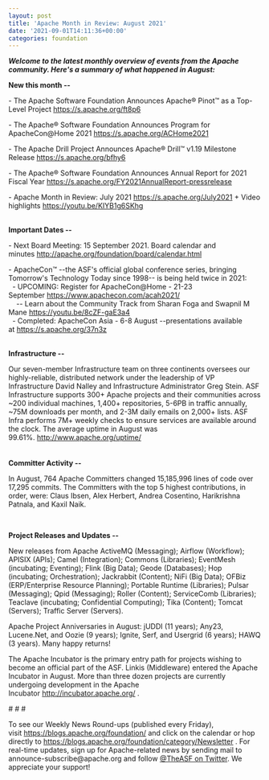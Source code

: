 ```yaml
---
layout: post
title: 'Apache Month in Review: August 2021'
date: '2021-09-01T14:11:36+00:00'
categories: foundation
---
```

<p><i><span style="font-weight: 700;">Welcome to the latest monthly overview of events from the Apache community. Here's a summary of what happened in August</span></i><i><span style="font-weight: 700;">:</span></i></p><p><span style="font-weight: 700;">New this month --</span></p><p><span class="il">-&nbsp;</span>The Apache Software Foundation Announces Apache® Pinot™ as a Top-Level Project&nbsp;<a href="https://s.apache.org/ft8p6" target="_blank">https://s.apache.org/ft8p6</a></p><p>-&nbsp;The Apache® Software Foundation Announces Program for ApacheCon@Home 2021&nbsp;<a href="https://s.apache.org/ACHome2021" target="_blank">https://s.apache.org/ACHome2021</a><a href="https://s.apache.org/ACHome2021" target="_blank"></a></p><p>-&nbsp;The Apache Drill Project Announces Apache® Drill™ v1.19 Milestone Release&nbsp;<a href="https://s.apache.org/bfhy6" target="_blank">https://s.apache.org/bfhy6</a></p><p>-&nbsp;The Apache® Software Foundation Announces Annual Report for 2021 Fiscal Year&nbsp;<a href="https://s.apache.org/FY2021AnnualReport-pressrelease" target="_blank">https://s.apache.org/FY2021AnnualReport-pressrelease</a></p><p><span class="il">-</span>&nbsp;Apache Month in Review: July 2021&nbsp;<a href="https://s.apache.org/July2021" target="_blank" style="background-color: rgb(255, 255, 255);">https://s.apache.org/July2021</a>&nbsp;+ Video highlights&nbsp;<a href="https://youtu.be/KIYB1g6SKhg" target="_blank" style="background-color: rgb(255, 255, 255);">https://youtu.be/KIYB1g6SKhg</a><br></p><p><br><span style="font-weight: 700;">Important Dates --</span></p><p>- Next Board Meeting: 15 September 2021. Board calendar and minutes&nbsp;<a href="http://apache.org/foundation/board/calendar.html" target="_blank">http://apache.org/foundation/board/calendar.html</a></p><p>- ApacheCon™ --the ASF's official global conference series, bringing Tomorrow's Technology Today since 1998-- is being held twice in 2021:<br>&nbsp; - UPCOMING: Register for ApacheCon@Home - 21-23 September&nbsp;<a href="https://www.apachecon.com/acah2021/" target="_blank">https://www.apachecon.com/acah2021/</a><br><a href="https://www.apachecon.com/acah2021/" target="_blank"></a>&nbsp; &nbsp; -- Learn about the Community Track from Sharan Foga and Swapnil M Mane&nbsp;<a href="https://youtu.be/8cZF-gaE3a4" target="_blank">https://youtu.be/8cZF-gaE3a4</a><br>&nbsp; - Completed: ApacheCon Asia - 6-8 August --presentations available at&nbsp;<a href="https://s.apache.org/37n3z" target="_blank">https://s.apache.org/37n3z</a><a href="https://www.apachecon.com/" target="_blank" style="background-color: rgb(255, 255, 255);"></a></p><p><br><span style="font-weight: 700;">Infrastructure --</span></p><div>Our seven-member Infrastructure team on three continents oversees our highly-reliable, distributed network under the leadership of VP Infrastructure David Nalley and Infrastructure Administrator Greg Stein. ASF Infrastructure supports 300+ Apache projects and their communities across ~200 individual machines, 1,400+ repositories, 5-6PB in traffic annually, ~75M downloads per month, and 2-3M daily emails on 2,000+ lists. ASF Infra performs 7M+ weekly checks to ensure services are available around the clock. The average uptime in August was 99.61%.&nbsp;<a href="http://www.apache.org/uptime/" target="_blank">http://www.apache.org/uptime/</a><a href="http://www.apache.org/uptime/" target="_blank"></a></div><div><br><br><span style="font-weight: 700;">Committer Activity --</span></div><p>In August, 764 Apache Committers changed 15,185,996 lines of code over 17,295 commits. The Committers with the top 5 highest contributions, in order, were: Claus Ibsen, Alex Herbert, Andrea Cosentino, Harikrishna Patnala, and Kaxil Naik.&nbsp;&nbsp;</p><p><br></p><p><span style="font-weight: 700;">Project Releases and Updates --</span></p><p>New releases from Apache ActiveMQ (Messaging); Airflow (Workflow); APISIX (APIs); Camel (Integration); Commons (Libraries); EventMesh (incubating; Eventing); Flink (Big Data); Geode (Databases); Hop (incubating; Orchestration); Jackrabbit (Content); NiFi (Big Data); OFBiz (ERP/Enterprise Resource Planning); Portable Runtime (Libraries); Pulsar (Messaging); Qpid (Messaging); Roller (Content); ServiceComb (Libraries); Teaclave (incubating; Confidential Computing); Tika (Content); Tomcat (Servers); Traffic Server (Servers).</p><p>Apache Project Anniversaries in August: jUDDI (11 years); Any23, Lucene.Net, and Oozie (9 years); Ignite, Serf, and Usergrid (6 years); HAWQ (3 years). Many happy returns!</p><p></p><p></p><p></p><p></p><p>The Apache Incubator is the primary entry path for projects wishing to become an official part of the ASF. Linkis (Middleware) entered the Apache Incubator in August. More than three dozen projects are currently undergoing development in the Apache Incubator&nbsp;<a href="http://incubator.apache.org/" target="_blank">http://incubator.apache.org/</a>&nbsp;.</p><p><span style="font-size: 11pt; font-family: Arial; background-color: transparent; font-variant-numeric: normal; font-variant-east-asian: normal; vertical-align: baseline; white-space: pre-wrap;"></span></p><p># # #</p><p>To see our Weekly News Round-ups (published every Friday), visit&nbsp;<a href="https://blogs.apache.org/foundation/" target="_blank">https://blogs.apache.org/foundation/</a>&nbsp;and click on the calendar or hop directly to&nbsp;<a href="https://blogs.apache.org/foundation/category/Newsletter" target="_blank">https://blogs.apache.org/foundation/category/Newsletter</a>&nbsp;. For real-time updates, sign up for Apache-related news by sending mail to announce-subscribe@apache.org and follow&nbsp;<a href="https://twitter.com/theasf" target="_blank">@TheASF on Twitter</a>. We appreciate your support!</p>
